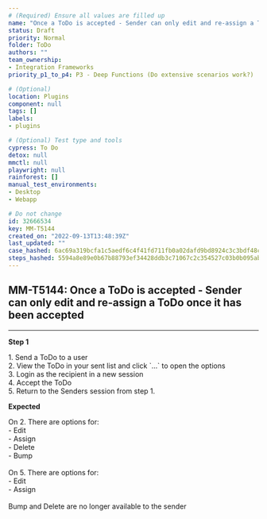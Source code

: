 ```yaml
---
# (Required) Ensure all values are filled up
name: "Once a ToDo is accepted - Sender can only edit and re-assign a ToDo once it has been accepted"
status: Draft
priority: Normal
folder: ToDo
authors: ""
team_ownership: 
- Integration Frameworks
priority_p1_to_p4: P3 - Deep Functions (Do extensive scenarios work?)

# (Optional)
location: Plugins
component: null
tags: []
labels: 
- plugins

# (Optional) Test type and tools
cypress: To Do
detox: null
mmctl: null
playwright: null
rainforest: []
manual_test_environments: 
- Desktop
- Webapp

# Do not change
id: 32666534
key: MM-T5144
created_on: "2022-09-13T13:48:39Z"
last_updated: ""
case_hashed: 6ac69a319bcfa1c5aedf6c4f41fd711fb0a02dafd9bd8924c3c3bdf48ccd618b6193900f04b6d8983a13421c6d02e4dd
steps_hashed: 5594a8e89e0b67b88793ef34428ddb3c71067c2c354527c03b0b095ab92833d5e22b37058b2c429cad3be834a0beced0
---
```


<!-- (Auto-generated) Based on frontmatter's "key" and "name" -->

## MM-T5144: Once a ToDo is accepted - Sender can only edit and re-assign a ToDo once it has been accepted

---

**Step 1**

1\. Send a ToDo to a user\
2\. View the ToDo in your sent list and click \`...\` to open the options\
3\. Login as the recipient in a new session\
4\. Accept the ToDo\
5\. Return to the Senders session from step 1.

**Expected**

On 2. There are options for:\
\- Edit\
\- Assign\
\- Delete\
\- Bump\
\
On 5. There are options for:\
\- Edit\
\- Assign\
\
Bump and Delete are no longer available to the sender
